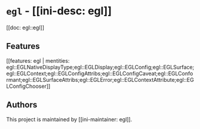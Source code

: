 # `egl` - [[ini-desc: egl]]

[[doc: egl::egl]]

## Features

[[features: egl | mentities: egl::EGLNativeDisplayType;egl::EGLDisplay;egl::EGLConfig;egl::EGLSurface;egl::EGLContext;egl::EGLConfigAttribs;egl::EGLConfigCaveat;egl::EGLConformant;egl::EGLSurfaceAttribs;egl::EGLError;egl::EGLContextAttribute;egl::EGLConfigChooser]]

## Authors

This project is maintained by [[ini-maintainer: egl]].
